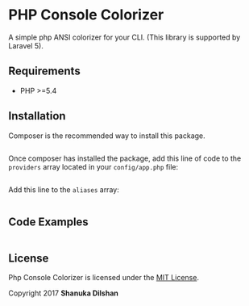 # PHP Console Colorizer
A simple php ANSI colorizer for your CLI. (This library is supported by Laravel 5). 

## Requirements

- PHP >=5.4

## Installation

Composer is the recommended way to install this package.

```

```

Once composer has installed the package, add this line of code to the `providers` array located in your `config/app.php` file:
```php

```
Add this line to the `aliases` array:
```php

```

## Code Examples

```php


```
## License

Php Console Colorizer is licensed under the [MIT License](http://opensource.org/licenses/MIT).

Copyright 2017 **Shanuka Dilshan**

